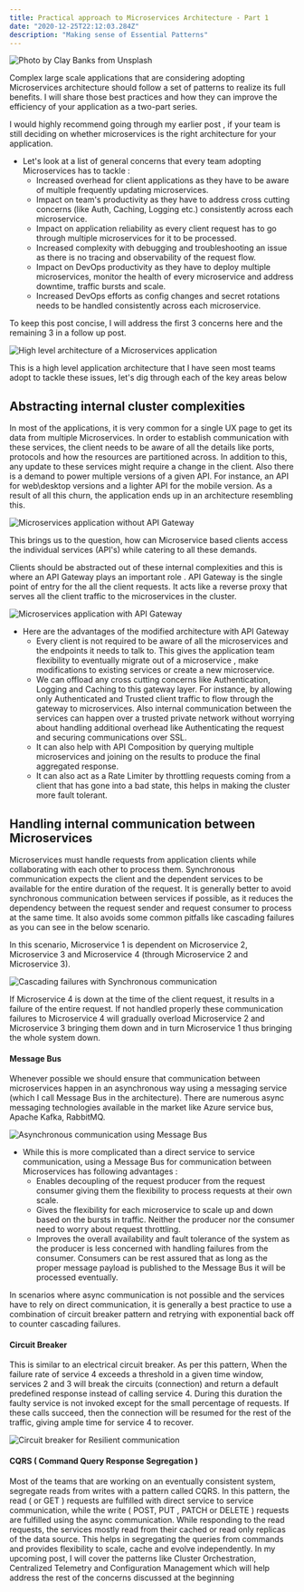 ```yaml
---
title: Practical approach to Microservices Architecture - Part 1
date: "2020-12-25T22:12:03.284Z"
description: "Making sense of Essential Patterns"
---
```


![Photo by Clay Banks from Unsplash](./display-image.png)

Complex large scale applications that are considering adopting Microservices architecture should follow a set of patterns to realize its full benefits. I will share those best practices and how they can improve the efficiency of your application as a two-part series.

I would highly recommend going through my earlier post , if your team is still deciding on whether microservices is the right architecture for your application.

- Let's look at a list of general concerns that every team adopting Microservices has to tackle :
  - Increased overhead for client applications as they have to be aware of multiple frequently updating microservices.
  - Impact on team's productivity as they have to address cross cutting concerns (like Auth, Caching, Logging etc.) consistently across each microservice.
  - Impact on application reliability as every client request has to go through multiple microservices for it to be processed.
  - Increased complexity with debugging and troubleshooting an issue as there is no tracing and observability of the request flow.
  - Impact on DevOps productivity as they have to deploy multiple microservices, monitor the health of every microservice and address downtime, traffic bursts and scale.
  - Increased DevOps efforts as config changes and secret rotations needs to be handled consistently across each microservice.

To keep this post concise, I will address the first 3 concerns here and the remaining 3 in a follow up post.

![High level architecture of a Microservices application](./microservices-architecture.png)

This is a high level application architecture that I have seen most teams adopt to tackle these issues, let's dig through each of the key areas below

## Abstracting internal cluster complexities

In most of the applications, it is very common for a single UX page to get its data from multiple Microservices. In order to establish communication with these services, the client needs to be aware of all the details like ports, protocols and how the resources are partitioned across. In addition to this, any update to these services might require a change in the client. Also there is a demand to power multiple versions of a given API. For instance, an API for web\desktop versions and a lighter API for the mobile version. As a result of all this churn, the application ends up in an architecture resembling this.

![Microservices application without API Gateway](./no-api-gateway.png)

This brings us to the question, how can Microservice based clients access the individual services (API's) while catering to all these demands.

Clients should be abstracted out of these internal complexities and this is where an API Gateway plays an important role . API Gateway is the single point of entry for the all the client requests. It acts like a reverse proxy that serves all the client traffic to the microservices in the cluster.

![Microservices application with API Gateway](./api-gateway.png)

- Here are the advantages of the modified architecture with API Gateway
  - Every client is not required to be aware of all the microservices and the endpoints it needs to talk to. This gives the application team flexibility to eventually migrate out of a microservice , make modifications to existing services or create a new microservice.
  - We can offload any cross cutting concerns like Authentication, Logging and Caching to this gateway layer. For instance, by allowing only Authenticated and Trusted client traffic to flow through the gateway to microservices. Also internal communication between the services can happen over a trusted private network without worrying about handling additional overhead like Authenticating the request and securing communications over SSL.
  - It can also help with API Composition by querying multiple microservices and joining on the results to produce the final aggregated response.
  - It can also act as a Rate Limiter by throttling requests coming from a client that has gone into a bad state, this helps in making the cluster more fault tolerant.

## Handling internal communication between Microservices

Microservices must handle requests from application clients while collaborating with each other to process them. Synchronous communication expects the client and the dependent services to be available for the entire duration of the request. It is generally better to avoid synchronous communication between services if possible, as it reduces the dependency between the request sender and request consumer to process at the same time. It also avoids some common pitfalls like cascading failures as you can see in the below scenario.

In this scenario, Microservice 1 is dependent on Microservice 2, Microservice 3 and Microservice 4 (through Microservice 2 and Microservice 3).

![Cascading failures with Synchronous communication](./cascading-failures.png)

If Microservice 4 is down at the time of the client request, it results in a failure of the entire request. If not handled properly these communication failures to Microservice 4 will gradually overload Microservice 2 and Microservice 3 bringing them down and in turn Microservice 1 thus bringing the whole system down.

#### Message Bus

Whenever possible we should ensure that communication between microservices happen in an asynchronous way using a messaging service (which I call Message Bus in the architecture). There are numerous async messaging technologies available in the market like Azure service bus, Apache Kafka, RabbitMQ.

![Asynchronous communication using Message Bus](./message-bus.png)

- While this is more complicated than a direct service to service communication, using a Message Bus for communication between Microservices has following advantages :
  - Enables decoupling of the request producer from the request consumer giving them the flexibility to process requests at their own scale.
  - Gives the flexibility for each microservice to scale up and down based on the bursts in traffic. Neither the producer nor the consumer need to worry about request throttling.
  - Improves the overall availability and fault tolerance of the system as the producer is less concerned with handling failures from the consumer. Consumers can be rest assured that as long as the proper message payload is published to the Message Bus it will be processed eventually.

In scenarios where async communication is not possible and the services have to rely on direct communication, it is generally a best practice to use a combination of circuit breaker pattern and retrying with exponential back off to counter cascading failures.

#### Circuit Breaker

This is similar to an electrical circuit breaker. As per this pattern, When the failure rate of service 4 exceeds a threshold in a given time window, services 2 and 3 will break the circuits (connection) and return a default predefined response instead of calling service 4. During this duration the faulty service is not invoked except for the small percentage of requests. If these calls succeed, then the connection will be resumed for the rest of the traffic, giving ample time for service 4 to recover.

![Circuit breaker for Resilient communication](./circuit-breaker.png)

#### CQRS ( Command Query Response Segregation )

Most of the teams that are working on an eventually consistent system, segregate reads from writes with a pattern called CQRS. In this pattern, the read ( or GET ) requests are fulfilled with direct service to service communication, while the write ( POST, PUT , PATCH or DELETE ) requests are fulfilled using the async communication. While responding to the read requests, the services mostly read from their cached or read only replicas of the data source. This helps in segregating the queries from commands and provides flexibility to scale, cache and evolve independently.
In my upcoming post, I will cover the patterns like Cluster Orchestration, Centralized Telemetry and Configuration Management which will help address the rest of the concerns discussed at the beginning
